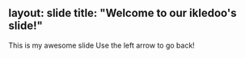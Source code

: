 layout: slide
title: "Welcome to our ikledoo's slide!"
---
This is my awesome slide
Use the left arrow to go back!